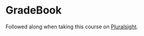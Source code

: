 # GradeBook
Followed along when taking this course on [Pluralsight](pluralsight.com/courses/c-sharp-fundamentals-with-visual-studio-2015).
